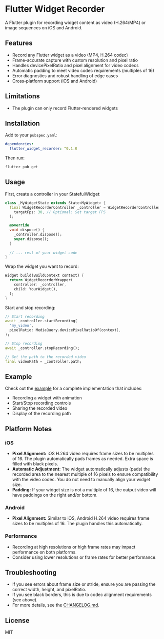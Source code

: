 # Flutter Widget Recorder

A Flutter plugin for recording widget content as video (H.264/MP4) or image sequences on iOS and Android.

## Features

- Record any Flutter widget as a video (MP4, H.264 codec)
- Frame-accurate capture with custom resolution and pixel ratio
- Handles devicePixelRatio and pixel alignment for video codecs
- Automatic padding to meet video codec requirements (multiples of 16)
- Error diagnostics and robust handling of edge cases
- Cross-platform support (iOS and Android)

## Limitations

- The plugin can only record Flutter-rendered widgets

## Installation

Add to your `pubspec.yaml`:

```yaml
dependencies:
  flutter_widget_recorder: ^0.1.0
```

Then run:

```bash
flutter pub get
```

## Usage

First, create a controller in your StatefulWidget:

```dart
class _MyWidgetState extends State<MyWidget> {
  final WidgetRecorderController _controller = WidgetRecorderController(
    targetFps: 30, // Optional: Set target FPS
  );

  @override
  void dispose() {
    _controller.dispose();
    super.dispose();
  }
  
  // ... rest of your widget code
}
```

Wrap the widget you want to record:

```dart
Widget build(BuildContext context) {
  return WidgetRecorderWrapper(
    controller: _controller,
    child: YourWidget(),
  );
}
```

Start and stop recording:

```dart
// Start recording
await _controller.startRecording(
  'my_video',
  pixelRatio: MediaQuery.devicePixelRatioOf(context),
);

// Stop recording
await _controller.stopRecording();

// Get the path to the recorded video
final videoPath = _controller.path;
```

## Example

Check out the [example](example/lib/main.dart) for a complete implementation that includes:

- Recording a widget with animation
- Start/Stop recording controls
- Sharing the recorded video
- Display of the recording path

## Platform Notes

### iOS

- **Pixel Alignment:** iOS H.264 video requires frame sizes to be multiples of 16. The plugin automatically pads frames as needed. Extra space is filled with black pixels.
- **Automatic Adjustment:** The widget automatically adjusts (pads) the recorded area to the nearest multiple of 16 pixels to ensure compatibility with the video codec. You do not need to manually align your widget size.
- **Padding:** If your widget size is not a multiple of 16, the output video will have paddings on the right and/or bottom.

### Android

- **Pixel Alignment:** Similar to iOS, Android H.264 video requires frame sizes to be multiples of 16. The plugin handles this automatically.

### Performance

- Recording at high resolutions or high frame rates may impact performance on both platforms.
- Consider using lower resolutions or frame rates for better performance.

## Troubleshooting

- If you see errors about frame size or stride, ensure you are passing the correct width, height, and pixelRatio.
- If you see black borders, this is due to codec alignment requirements (see above).
- For more details, see the [CHANGELOG.md](CHANGELOG.md).

## License

MIT

